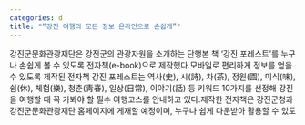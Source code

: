 ```yaml
---
categories: d
title: "“강진 여행의 모든 정보 온라인으로 손쉽게”"
---
```

강진군문화관광재단은 강진군의 관광자원을 소개하는 단행본 책 ‘강진 포레스트’를 누구나 손쉽게 볼 수 있도록 전자책(e-book)으로 제작했다.모바일로 편리하게 정보를 얻을 수 있도록 제작된 전자책 강진 포레스트는 역사(史), 시(詩), 차(茶), 정원(園), 미식(味), 쉼(休), 체험(樂), 청춘(靑春), 일상(日常), 이야기(話) 등 키워드 10가지를 선정해 강진을 여행할 때 꼭 가봐야 할 필수 여행코스를 안내하고 있다.제작한 전자책은 강진군청과 강진군문화관광재단 홈페이지에 게재할 예정이며, 누구나 쉽게 다운받아 활용할 수 있도